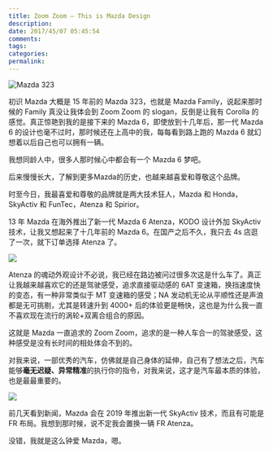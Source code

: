 ```yaml
---
title: Zoom Zoom — This is Mazda Design
description:
date: 2017/45/07 05:45:54
comments:
tags:
categories:
permalink:
---
```



![Mazda 323](http://upload-images.jianshu.io/upload_images/679775-688a3ba78618dcf6.png?imageMogr2/auto-orient/strip%7CimageView2/2/w/1240)

初识 Mazda 大概是 15 年前的 Mazda 323，也就是 Mazda Family，说起来那时候的 Family 真没让我体会到 Zoom Zoom 的 slogan，反倒是让我有 Corolla 的感觉。真正惊艳到我的是接下来的 Mazda 6，即使放到十几年后，那一代 Mazda 6 的设计也毫不过时，那时候还在上高中的我，每每看到路上跑的 Mazda 6 就幻想着以后自己也可以拥有一辆。
<!--more-->

我想同龄人中，很多人那时候心中都会有一个 Mazda 6 梦吧。

后来慢慢长大，了解到更多Mazda的历史，也越来越喜爱和尊敬这个品牌。

时至今日，我最喜爱和尊敬的品牌就是两大技术狂人，Mazda 和 Honda，SkyActiv 和 FunTec，Atenza 和 Spirior。

13 年 Mazda 在海外推出了新一代 Mazda 6 Atenza，KODO 设计外加 SkyActiv 技术，让我又想起来了十几年前的 Mazda 6。在国产之后不久，我只去 4s 店逛了一次，就下订单选择 Atenza 了。

![](http://upload-images.jianshu.io/upload_images/679775-ff82c1bff9cb0b37.jpg?imageMogr2/auto-orient/strip%7CimageView2/2/w/1240)

Atenza 的魂动外观设计不必说，我已经在路边被问过很多次这是什么车了。真正让我越来越喜欢它的还是驾驶感受，追求直接驱动感的 6AT 变速箱，换挡速度快的变态，有一种非常类似于 MT 变速箱的感受；NA 发动机无论从平顺性还是声浪都是无可挑剔，尤其是转速升到 4000+ 后的体验更是畅快，这也是为什么我一直不喜欢现在流行的涡轮+双离合组合的原因。

这就是 Mazda 一直追求的 Zoom Zoom，追求的是一种人车合一的驾驶感受，这种感受是没有长时间的相处体会不到的。

对我来说，一部优秀的汽车，仿佛就是自己身体的延伸，自己有了想法之后，汽车能够**毫无迟疑、异常精准**的执行你的指令，对我来说，这才是汽车最本质的体验，也是最最重要的。

![](http://upload-images.jianshu.io/upload_images/679775-d91cbd3893092b82.jpg?imageMogr2/auto-orient/strip%7CimageView2/2/w/1240)

前几天看到新闻，Mazda 会在 2019 年推出新一代 SkyActiv 技术，而且有可能是 FR 布局。我想到那时候，说不定我会置换一辆 FR Atenza。

没错，我就是这么钟爱 Mazda，嗯。